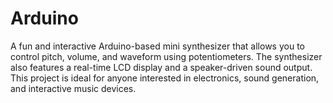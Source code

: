 # Arduino
 A fun and interactive Arduino-based mini synthesizer that allows you to control pitch, volume, and waveform using potentiometers. The synthesizer also features a real-time LCD display and a speaker-driven sound output. This project is ideal for anyone interested in electronics, sound generation, and interactive music devices.
